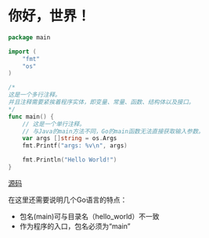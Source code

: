 # 你好，世界！

```go
package main

import (
	"fmt"
	"os"
)

/*
这是一个多行注释。
并且注释需要紧挨着程序实体，即变量、常量、函数、结构体以及接口。
*/
func main() {
	// 这是一个单行注释。
	// 与Java的main方法不同，Go的main函数无法直接获取输入参数。
	var args []string = os.Args
	fmt.Printf("args: %v\n", args)

	fmt.Println("Hello World!")
}
```

[源码](../examples/hello_world/hello_world.go)

在这里还需要说明几个Go语言的特点：

- 包名(main)可与目录名（hello_world）不一致
- 作为程序的入口，包名必须为“main” 
